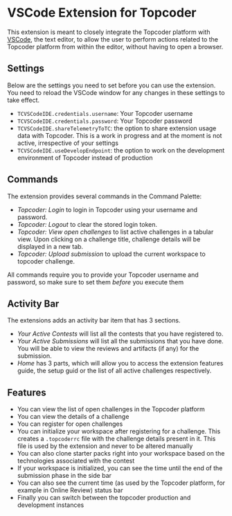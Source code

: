 # VSCode Extension for Topcoder

This extension is meant to closely integrate the Topcoder platform with [VSCode](https://code.visualstudio.com/), the text editor, to allow the user to perform actions related to the Topcoder platform from within the editor, without having to open a browser.

## Settings

Below are the settings you need to set before you can use the extension. You need to reload the VSCode window for any changes in these settings to take effect.

- `TCVSCodeIDE.credentials.username`: Your Topcoder username
- `TCVSCodeIDE.credentials.password`: Your Topcoder password
- `TCVSCodeIDE.shareTelemetryToTC`: the option to share extension usage data with Topcoder. This is a work in progress and at the moment is not active, irrespective of your settings
- `TCVSCodeIDE.useDevelopEndpoint`: the option to work on the development environment of Topcoder instead of production

## Commands

The extension provides several commands in the Command Palette:

- *Topcoder: Login* to login in Topcoder using your username and password.
- *Topcoder: Logout* to clear the stored login token.
- *Topcoder: View open challenges* to list active challenges in a tabular view. Upon clicking on a challenge title, challenge details will be displayed in a new tab.
- *Topcoder: Upload submission* to upload the current workspace to topcoder challenge.

All commands require you to provide your Topcoder username and password, so make sure to set them _before_ you execute them

## Activity Bar

The extensions adds an activity bar item that has 3 sections.

- *Your Active Contests*  will list all the contests that you have registered to.
- *Your Active Submissions* will list all the submissions that you have done. You will be able to view the reviews and artifacts (if any) for the submission.
- *Home* has 3 parts, which will allow you to access the extension features guide, the setup guid or the list of all active challenges respectively.

## Features

- You can view the list of open challenges in the Topcoder platform
- You can view the details of a challenge
- You can register for open challenges
- You can initialize your workspace after registering for a challenge. This creates a `.topcoderrc` file with the challenge details present in it. This file is used by the extension and never to be altered manually
- You can also clone starter packs right into your workspace based on the technologies associated with the contest
- If your workspace is initialized, you can see the time until the end of the submission phase in the side bar
- You can also see the current time (as used by the Topcoder platform, for example in Online Review) status bar
- Finally you can switch between the topcoder production and development instances
